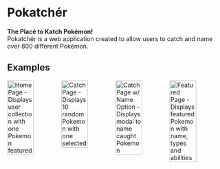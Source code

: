 # Pokatchér
<strong>The Placé to Katch Pokémon!</strong>
<br />
Pokatchér is a web application created to allow users to catch and name over 800 different Pokémon.
## Examples
<div style="display: flex" >
  <img src="https://user-images.githubusercontent.com/38340128/94585480-ed6f9580-0234-11eb-8415-fa40de21f02f.png" alt="Home Page - Displays user collection with one Pokemon featured" title="Home Page" width="49%" />
  <img src="https://user-images.githubusercontent.com/38340128/94585499-f496a380-0234-11eb-97d7-7a3893e93124.png" alt="Catch Page - Displays 10 random Pokemon with one selected" title="Catch Page" width="49%" />
  <img src="https://user-images.githubusercontent.com/38340128/94585494-f2344980-0234-11eb-8f9f-eea3b19c98aa.png" alt="Catch Page w/ Name Option - Displays modal to name caught Pokemon" title="Catch Page w/ Name Option" width="49%" />
  <img src="https://user-images.githubusercontent.com/38340128/94586103-b2219680-0235-11eb-9172-67c5c342ca32.png" alt="Featured Page - Displays featured Pokemon with name, types and abilities" title="Featured Page" width="49%" />
</div>
